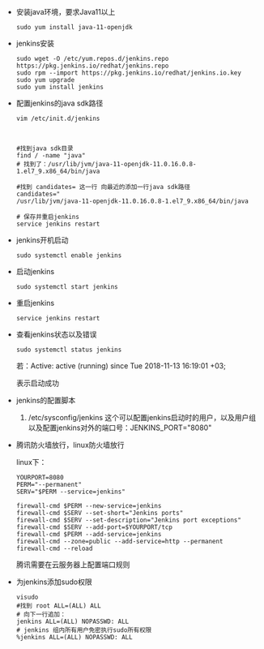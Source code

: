 * 安装java环境，要求Java11以上

  ```shell
  sudo yum install java-11-openjdk
  ```

* jenkins安装

  ```shell
  sudo wget -O /etc/yum.repos.d/jenkins.repo https://pkg.jenkins.io/redhat/jenkins.repo
  sudo rpm --import https://pkg.jenkins.io/redhat/jenkins.io.key
  sudo yum upgrade
  sudo yum install jenkins
  ```

* 配置jenkins的java sdk路径

  ```
  vim /etc/init.d/jenkins
  
  
  
  #找到java sdk目录
  find / -name "java"
  # 找到了：/usr/lib/jvm/java-11-openjdk-11.0.16.0.8-1.el7_9.x86_64/bin/java
  
  #找到 candidates= 这一行 向最近的添加一行java sdk路径
  candidates="
  /usr/lib/jvm/java-11-openjdk-11.0.16.0.8-1.el7_9.x86_64/bin/java
  
  # 保存并重启jenkins
  service jenkins restart
  
  ```

  

* jenkins开机启动

  ```
  sudo systemctl enable jenkins
  ```

* 启动jenkins

  ```
  sudo systemctl start jenkins
  ```

* 重启jenkins

  ```
  service jenkins restart
  ```

* 查看jenkins状态以及错误

  ```
  sudo systemctl status jenkins
  ```

  若：Active: active (running) since Tue 2018-11-13 16:19:01
  +03; 

  表示启动成功

* jenkins的配置脚本

  1. /etc/sysconfig/jenkins 这个可以配置jenkins启动时的用户，以及用户组 以及配置jenkins对外的端口号：JENKINS_PORT="8080"

* 腾讯防火墙放行，linux防火墙放行

  linux下：

  ```
  YOURPORT=8080
  PERM="--permanent"
  SERV="$PERM --service=jenkins"
  
  firewall-cmd $PERM --new-service=jenkins
  firewall-cmd $SERV --set-short="Jenkins ports"
  firewall-cmd $SERV --set-description="Jenkins port exceptions"
  firewall-cmd $SERV --add-port=$YOURPORT/tcp
  firewall-cmd $PERM --add-service=jenkins
  firewall-cmd --zone=public --add-service=http --permanent
  firewall-cmd --reload
  
  ```

  腾讯需要在云服务器上配置端口规则

* 为jenkins添加sudo权限

  ```
  visudo
  #找到 root ALL=(ALL) ALL
  # 向下一行追加：
  jenkins ALL=(ALL) NOPASSWD: ALL
  # jenkins 组内所有用户免密执行sudo所有权限
  %jenkins ALL=(ALL) NOPASSWD: ALL
  ```

  